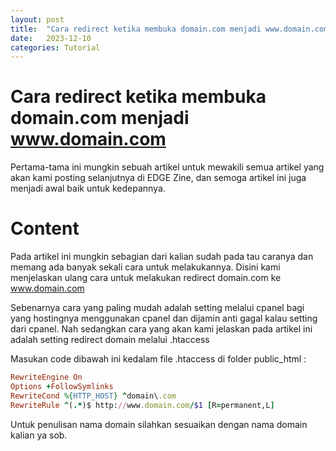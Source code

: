 ```yaml
---
layout: post
title:  "Cara redirect ketika membuka domain.com menjadi www.domain.com"
date:   2023-12-10
categories: Tutorial
---
```


# Cara redirect ketika membuka domain.com menjadi www.domain.com


Pertama-tama ini mungkin sebuah artikel untuk mewakili semua artikel
yang akan kami posting selanjutnya di EDGE Zine, dan semoga artikel ini
juga menjadi awal baik untuk kedepannya.

# Content


Pada artikel ini mungkin sebagian dari kalian sudah pada tau caranya
dan memang ada banyak sekali cara untuk melakukannya. Disini kami
menjelaskan ulang cara untuk melakukan redirect domain.com ke www.domain.com


Sebenarnya cara yang paling mudah adalah setting melalui cpanel bagi yang
hostingnya menggunakan cpanel dan dijamin anti gagal kalau setting dari cpanel.
Nah sedangkan cara yang akan kami jelaskan pada artikel ini adalah setting redirect
domain melalui .htaccess


Masukan code dibawah ini kedalam file .htaccess di folder public_html :

```ruby
RewriteEngine On
Options +FollowSymlinks
RewriteCond %{HTTP_HOST} ^domain\.com
RewriteRule ^(.*)$ http://www.domain.com/$1 [R=permanent,L]
```


Untuk penulisan nama domain silahkan sesuaikan dengan nama domain kalian ya sob.
